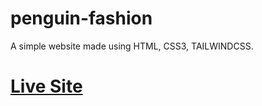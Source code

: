 # penguin-fashion
A simple website made using HTML, CSS3, TAILWINDCSS.

# [Live Site](https://rounak173.github.io/penguin-fashion/ "https://rounak173.github.io/penguin-fashion/")
